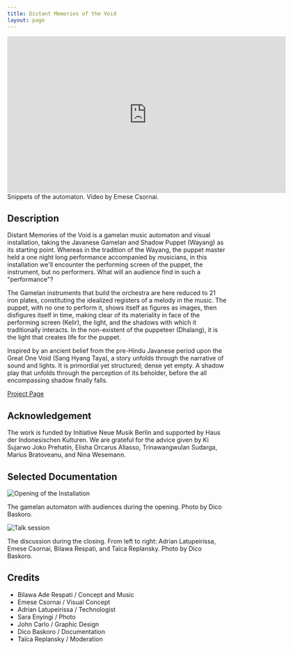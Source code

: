 ```yaml
---
title: Distant Memories of the Void
layout: page
---
```


<iframe title="vimeo-player" src="https://player.vimeo.com/video/927417342?h=1b22f97ae5" width="640" height="360" frameborder="0"    allowfullscreen></iframe>
<figcaption>Snippets of the automaton. Video by Emese Csornai.</figcaption>

## Description

Distant Memories of the Void is a gamelan music automaton and visual installation, taking the Javanese Gamelan and Shadow Puppet (Wayang) as its starting point. Whereas in the tradition of the Wayang, the puppet master held a one night long performance accompanied by musicians, in this installation we'll encounter the performing screen of the puppet, the instrument, but no performers. What will an audience find in such a "performance"? 

The Gamelan instruments that build the orchestra are here reduced to 21 iron plates, constituting the idealized registers of a melody in the music. The puppet, with no one to perform it, shows itself as figures as images, then disfigures itself in time, making clear of its materiality in face of the performing screen (Kelir), the light, and the shadows with which it traditionally interacts. In the non-existent of the puppeteer (Dhalang), it is the light that creates life for the puppet.

Inspired by an ancient belief from the pre-Hindu Javanese period upon the Great One Void (Sang Hyang Taya), a story unfolds through the narrative of sound and lights. It is primordial yet structured; dense yet empty. A shadow play that unfolds through the perception of its beholder, before the all encompassing shadow finally falls.

[Project Page](https://void.sastraswara.site/)

## Acknowledgement

The work is funded by Initiative Neue Musik Berlin and supported by Haus der Indonesischen Kulturen. We are grateful for the advice given by Ki Sujarwo Joko Prehatin, Elisha Orcarus Allasso, Trinawangwulan Sudarga, Marius Bratoveanu, and Nina Wesemann.

## Selected Documentation

![Opening of the Installation](https://i.postimg.cc/wMdwH5G2/void-opening.jpg)
<figcaption>The gamelan automaton with audiences during the opening. Photo by Dico Baskoro.</figcaption>

![Talk session](https://i.postimg.cc/HWz6FNgv/void-talk.jpg)
<figcaption>The discussion during the closing. From left to right: Adrian Latupeirissa, Emese Csornai, Bilawa Respati, and Taïca Replansky. Photo by Dico Baskoro.</figcaption>

## Credits

- Bilawa Ade Respati / Concept and Music
- Emese Csornai / Visual Concept
- Adrian Latupeirissa / Technologist
- Sara Enyingi / Photo
- John Carlo / Graphic Design
- Dico Baskoro / Documentation
- Taïca Replansky / Moderation
